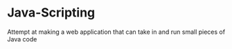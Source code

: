 # Java-Scripting
Attempt at making a web application that can take in and run small pieces of Java code
